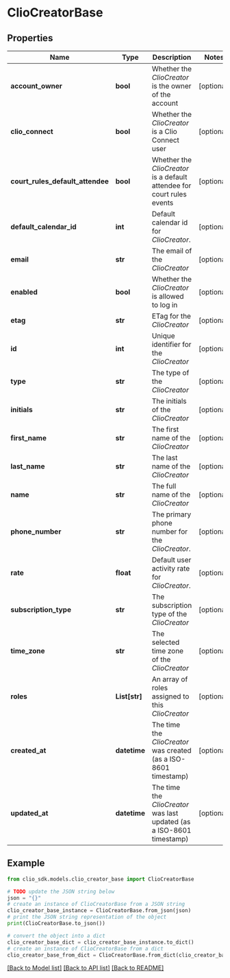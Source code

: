 # ClioCreatorBase


## Properties

Name | Type | Description | Notes
------------ | ------------- | ------------- | -------------
**account_owner** | **bool** | Whether the *ClioCreator* is the owner of the account | [optional] 
**clio_connect** | **bool** | Whether the *ClioCreator* is a Clio Connect user | [optional] 
**court_rules_default_attendee** | **bool** | Whether the *ClioCreator* is a default attendee for court rules events | [optional] 
**default_calendar_id** | **int** | Default calendar id for *ClioCreator*. | [optional] 
**email** | **str** | The email of the *ClioCreator* | [optional] 
**enabled** | **bool** | Whether the *ClioCreator* is allowed to log in | [optional] 
**etag** | **str** | ETag for the *ClioCreator* | [optional] 
**id** | **int** | Unique identifier for the *ClioCreator* | [optional] 
**type** | **str** | The type of the *ClioCreator* | [optional] 
**initials** | **str** | The initials of the *ClioCreator* | [optional] 
**first_name** | **str** | The first name of the *ClioCreator* | [optional] 
**last_name** | **str** | The last name of the *ClioCreator* | [optional] 
**name** | **str** | The full name of the *ClioCreator* | [optional] 
**phone_number** | **str** | The primary phone number for the *ClioCreator*. | [optional] 
**rate** | **float** | Default user activity rate for *ClioCreator*. | [optional] 
**subscription_type** | **str** | The subscription type of the *ClioCreator* | [optional] 
**time_zone** | **str** | The selected time zone of the *ClioCreator* | [optional] 
**roles** | **List[str]** | An array of roles assigned to this *ClioCreator* | [optional] 
**created_at** | **datetime** | The time the *ClioCreator* was created (as a ISO-8601 timestamp) | [optional] 
**updated_at** | **datetime** | The time the *ClioCreator* was last updated (as a ISO-8601 timestamp) | [optional] 

## Example

```python
from clio_sdk.models.clio_creator_base import ClioCreatorBase

# TODO update the JSON string below
json = "{}"
# create an instance of ClioCreatorBase from a JSON string
clio_creator_base_instance = ClioCreatorBase.from_json(json)
# print the JSON string representation of the object
print(ClioCreatorBase.to_json())

# convert the object into a dict
clio_creator_base_dict = clio_creator_base_instance.to_dict()
# create an instance of ClioCreatorBase from a dict
clio_creator_base_from_dict = ClioCreatorBase.from_dict(clio_creator_base_dict)
```
[[Back to Model list]](../README.md#documentation-for-models) [[Back to API list]](../README.md#documentation-for-api-endpoints) [[Back to README]](../README.md)


